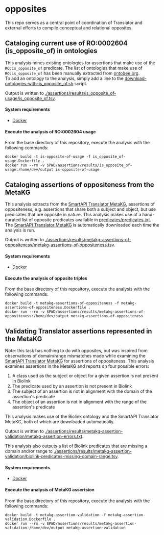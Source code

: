 # opposites
This repo serves as a central point of coordination of Translator and external efforts to compile conceptual and relational opposites


## Cataloging current use of RO:0002604 (is_opposite_of) in ontologies
This analysis mines existing ontologies for assertions that make use of the `RO:is_opposite_of` predicate. The list of ontologies that make use of `RO:is_opposite_of` has been manually extracted from [ontobee.org](http://www.ontobee.org/ontology/RO?iri=http://purl.obolibrary.org/obo/RO_0002604). <br> To add an ontology to the analysis, simply add a line to the [download-ontologies-with-is_opposite_of.sh](https://github.com/NCATSTranslator/opposites/blob/main/assertions/scripts/download-ontologies-with-is_opposite_of.sh) script.

Output is written to [./assertions/results/is_opposite_of-usage/is_opposite_of.tsv](https://github.com/NCATSTranslator/opposites/blob/main/assertions/results/is_opposite_of-usage/is_opposite_of.tsv).

#### System requirements
* [Docker](https://www.docker.com/)

#### Execute the analysis of RO:0002604 usage
From the base directory of this repository, execute the analysis with the following commands:
```
docker build -t is-opposite-of-usage -f is_opposite_of-usage.Dockerfile .
docker run --rm -v $PWD/assertions/results/is_opposite_of-usage:/home/dev/output is-opposite-of-usage
```

## Cataloging assertions of oppositeness from the MetaKG
This analysis extracts from the [SmartAPI Translator MetaKG](https://smart-api.info/portal/translator/metakg), assertions of oppositeness, e.g. assertions that share both a subject and object, but use predicates that are opposite in nature. This analysis makes use of a hand-curated list of opposite predicates available in [predicates/predicates.txt](https://github.com/NCATSTranslator/opposites/blob/main/predicates/predicates.txt). The [SmartAPI Translator MetaKG](https://smart-api.info/portal/translator/metakg) is automatically downloaded each time the analysis is run.

Output is written to [./assertions/results/metakg-assertions-of-oppositeness/metakg-assertions-of-oppositeness.tsv](https://github.com/NCATSTranslator/opposites/blob/main/assertions/results/metakg-assertions-of-oppositeness/metakg-assertions-of-oppositeness.tsv).

#### System requirements
* [Docker](https://www.docker.com/)

#### Execute the analysis of opposite triples
From the base directory of this repository, execute the analysis with the following commands:
```
docker build -t metakg-assertions-of-oppositeness -f metakg-assertions-of-oppositeness.Dockerfile .
docker run --rm -v $PWD/assertions/results/metakg-assertions-of-oppositeness:/home/dev/output metakg-assertions-of-oppositeness
```


## Validating Translator assertions represented in the MetaKG
Note: this task has nothing to do with opposites, but was inspired from observations of domain/range mismatches made while examining the [SmartAPI Translator MetaKG](https://smart-api.info/portal/translator/metakg) for assertions of oppositeness. This analysis examines assertions in the MetaKG and reports on four possible errors:
1) A class used as the subject or object for a given assertion is not present in Biolink
2) The predicate used by an assertion is not present in Biolink
3) The subject of an assertion is not in alignment with the domain of the assertion's predicate
4) The object of an assertion is not in alignment with the range of the assertion's predicate

This analysis makes use of the Biolink ontology and the SmartAPI Translator MetaKG, both of which are downloaded automatically.

Output is written to [./assertions/results/metakg-assertion-validation/metakg-assertion-errors.txt](https://github.com/NCATSTranslator/opposites/blob/main/assertions/results/metakg-assertion-validation/metakg-assertion-errors.txt).

This analysis also outputs a list of Biolink predicates that are missing a domain and/or range to [./assertions/results/metakg-assertion-validation/biolink-predicates-missing-domain-range.tsv](https://github.com/NCATSTranslator/opposites/blob/main/assertions/results/metakg-assertion-validation/biolink-predicates-missing-domain-range.tsv).

#### System requirements
* [Docker](https://www.docker.com/)

#### Execute the analysis of MetaKG assertsion
From the base directory of this repository, execute the analysis with the following commands:
```
docker build -t metakg-assertion-validation -f metakg-assertion-validation.Dockerfile .
docker run --rm -v $PWD/assertions/results/metakg-assertion-validation:/home/dev/output metakg-assertion-validation
```


